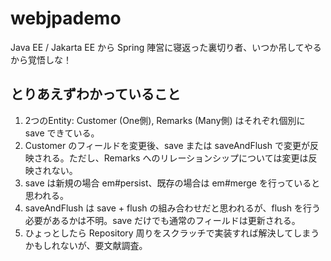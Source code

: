 # webjpademo

Java EE / Jakarta EE から Spring 陣営に寝返った裏切り者、いつか吊してやるから覚悟しな！

## とりあえずわかっていること
1. 2つのEntity: Customer (One側), Remarks (Many側) はそれぞれ個別に save できている。
2. Customer のフィールドを変更後、save または saveAndFlush で変更が反映される。ただし、Remarks へのリレーションシップについては変更は反映されない。
3. save は新規の場合 em#persist、既存の場合は em#merge を行っていると思われる。
4. saveAndFlush は save + flush の組み合わせだと思われるが、flush を行う必要があるかは不明。save だけでも通常のフィールドは更新される。
5. ひょっとしたら Repository 周りをスクラッチで実装すれば解決してしまうかもしれないが、要文献調査。
